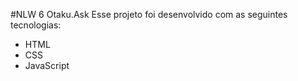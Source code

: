#NLW 6 Otaku.Ask
Esse projeto foi desenvolvido com as seguintes tecnologias:

- HTML
- CSS
- JavaScript
